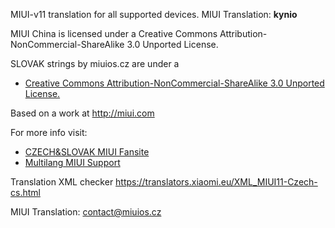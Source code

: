 
MIUI-v11 translation for all supported devices. MIUI Translation: **kynio**


MIUI China is licensed under a Creative Commons Attribution-NonCommercial-ShareAlike 3.0 Unported License.

SLOVAK strings by miuios.cz are under a 
- [Creative Commons Attribution-NonCommercial-ShareAlike 3.0 Unported License.](http://creativecommons.org/licenses/by-nc-sa/3.0/)

Based on a work at http://miui.com

For more info visit:
- [CZECH&SLOVAK MIUI Fansite](http://miuios.cz)  
- [Multilang MIUI Support](http://xiaomi.eu) 

Translation XML checker https://translators.xiaomi.eu/XML_MIUI11-Czech-cs.html

MIUI Translation: contact@miuios.cz
